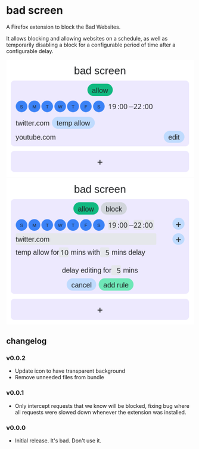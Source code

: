# bad screen

A Firefox extension to block the Bad Websites.

It allows blocking and allowing websites on a schedule, as well as temporarily disabling a block for a configurable period of time after a configurable delay.

![](screenshots/screenshot_1.png?raw=true)
![](screenshots/screenshot_2.png?raw=true)

## changelog

### v0.0.2

* Update icon to have transparent background
* Remove unneeded files from bundle

### v0.0.1

* Only intercept requests that we know will be blocked, fixing bug where all requests were slowed down whenever the extension was installed.

### v0.0.0

* Initial release. It's bad. Don't use it.
